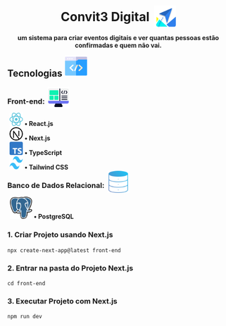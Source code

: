 <div style="display: flex; justify-content: center; align-items: center;">
  <h1 style="font-weight: bold; margin: 0;">Convit3 Digital</h1>
  <img src="./apps/front-end/public/logo.svg" alt="Logo" style="width: 50px; height: 50px; margin-left: 10px;">
</div>


<p align="center">
    <b>
	um sistema para criar eventos digitais e ver quantas pessoas estão confirmadas e quem não vai.
    </b>
</p>

<div style="display: flex;">
<h2 id="technologies">Tecnologias</h2>
<img src="./iconesREADME/tecnologia.png" alt="Logo Tecnologia" style="width: 50px; height: 50px; margin-left: 6px;">
</div>

<div style="display: flex;">
<h3 id="technologies">Front-end:</h3>
<img src="./iconesREADME/front-end.png" alt="Logo Front-end" style="width: 50px; height: 50px; margin-left: 6px;" >
</div>
<div>
<img src="./iconesREADME/react.svg" alt="Logo React.js" style="width: 30px; height: 30px; margin-left: 5px"> <b>• React.js</b> 
</div>
<div>
<img src="./iconesREADME/nextjs.png" alt="Logo Next.js" style="width: 30px; height: 30px; margin-left: 5px"> <b>• Next.js</b> 
</div>
<div>
<img src="./iconesREADME/typescript.png" alt="Logo TypeScript" style="width: 30px; height: 30px; margin-left: 5px"> <b>• TypeScript </b>
</div>
<div>
<img src="./iconesREADME/tailwindcss.png" alt="Logo Tailwind Css" style="width: 30px; height: 30px; margin-left: 5px" > <b> • Tailwind CSS</b>
</div>


<div style="display: flex;">
<h3 id="technologies">Banco de Dados Relacional:</h3>
<img src="./iconesREADME/bd.png" alt="Logo Banco de Dados" style="width: 50px; height: 50px; margin-left: 6px;">
</div>
<div>
<img src="./iconesREADME/postgresql.png" alt="Logo PostgreSQL"style="width: 50px; height: 50px; margin-left: 6px;"> <b>• PostgreSQL</b>
</div>



### 1. Criar Projeto usando Next.js

```
npx create-next-app@latest front-end
```
### 2. Entrar na pasta do Projeto Next.js

```
cd front-end
```


### 3. Executar Projeto com Next.js

```
npm run dev
```